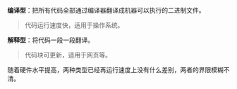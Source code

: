 **编译型**：把所有代码全部通过编译器翻译成机器可以执行的二进制文件。

> 代码运行速度快，适用于操作系统。

**解释型**：将代码一段一段翻译。

> 代码块可更新，适用于网页等。

随着硬件水平提高，两种类型已经再运行速度上没有什么差别，两者的界限模糊不清。